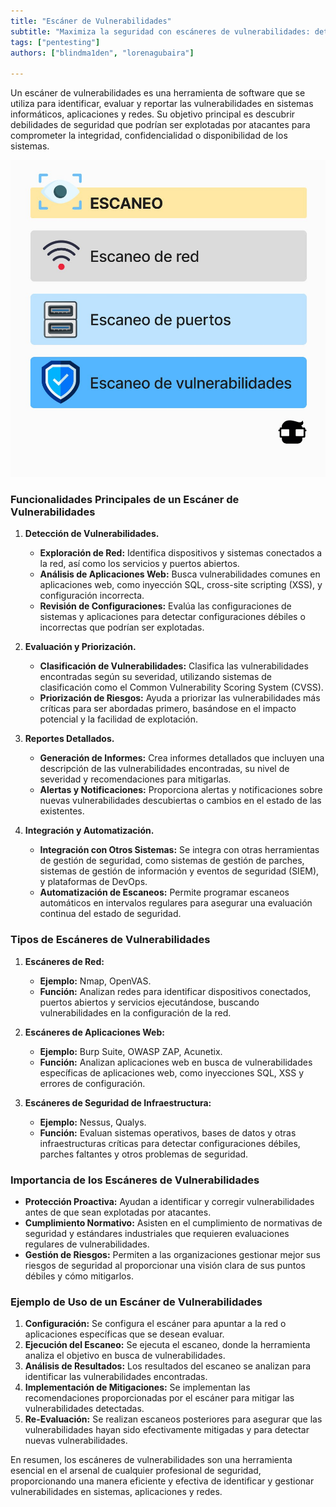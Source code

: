 ```yaml
---
title: "Escáner de Vulnerabilidades"
subtitle: "Maximiza la seguridad con escáneres de vulnerabilidades: detecta, evalúa y prioriza amenazas en sistemas, aplicaciones y redes."
tags: ["pentesting"]
authors: ["blindma1den", "lorenagubaira"]

---
```


Un escáner de vulnerabilidades es una herramienta de software que se utiliza para identificar, evaluar y reportar las vulnerabilidades en sistemas informáticos, aplicaciones y redes. Su objetivo principal es descubrir debilidades de seguridad que podrían ser explotadas por atacantes para comprometer la integridad, confidencialidad o disponibilidad de los sistemas.

![Vulnerability Scanner](https://github.com/4GeeksAcademy/cybersecurity-syllabus/blob/main/assets/escaneo-vulnerabilidades.png?raw=true)

### Funcionalidades Principales de un Escáner de Vulnerabilidades

1. **Detección de Vulnerabilidades.**
   - **Exploración de Red:** Identifica dispositivos y sistemas conectados a la red, así como los servicios y puertos abiertos.
   - **Análisis de Aplicaciones Web:** Busca vulnerabilidades comunes en aplicaciones web, como inyección SQL, cross-site scripting (XSS), y configuración incorrecta.
   - **Revisión de Configuraciones:** Evalúa las configuraciones de sistemas y aplicaciones para detectar configuraciones débiles o incorrectas que podrían ser explotadas.

2. **Evaluación y Priorización.**
   - **Clasificación de Vulnerabilidades:** Clasifica las vulnerabilidades encontradas según su severidad, utilizando sistemas de clasificación como el Common Vulnerability Scoring System (CVSS).
   - **Priorización de Riesgos:** Ayuda a priorizar las vulnerabilidades más críticas para ser abordadas primero, basándose en el impacto potencial y la facilidad de explotación.

3. **Reportes Detallados.**
   - **Generación de Informes:** Crea informes detallados que incluyen una descripción de las vulnerabilidades encontradas, su nivel de severidad y recomendaciones para mitigarlas.
   - **Alertas y Notificaciones:** Proporciona alertas y notificaciones sobre nuevas vulnerabilidades descubiertas o cambios en el estado de las existentes.

4. **Integración y Automatización.**
   - **Integración con Otros Sistemas:** Se integra con otras herramientas de gestión de seguridad, como sistemas de gestión de parches, sistemas de gestión de información y eventos de seguridad (SIEM), y plataformas de DevOps.
   - **Automatización de Escaneos:** Permite programar escaneos automáticos en intervalos regulares para asegurar una evaluación continua del estado de seguridad.

### Tipos de Escáneres de Vulnerabilidades

1. **Escáneres de Red:**
   - **Ejemplo:** Nmap, OpenVAS.
   - **Función:** Analizan redes para identificar dispositivos conectados, puertos abiertos y servicios ejecutándose, buscando vulnerabilidades en la configuración de la red.

2. **Escáneres de Aplicaciones Web:**
   - **Ejemplo:** Burp Suite, OWASP ZAP, Acunetix.
   - **Función:** Analizan aplicaciones web en busca de vulnerabilidades específicas de aplicaciones web, como inyecciones SQL, XSS y errores de configuración.

3. **Escáneres de Seguridad de Infraestructura:**
   - **Ejemplo:** Nessus, Qualys.
   - **Función:** Evaluan sistemas operativos, bases de datos y otras infraestructuras críticas para detectar configuraciones débiles, parches faltantes y otros problemas de seguridad.

### Importancia de los Escáneres de Vulnerabilidades

- **Protección Proactiva:** Ayudan a identificar y corregir vulnerabilidades antes de que sean explotadas por atacantes.
- **Cumplimiento Normativo:** Asisten en el cumplimiento de normativas de seguridad y estándares industriales que requieren evaluaciones regulares de vulnerabilidades.
- **Gestión de Riesgos:** Permiten a las organizaciones gestionar mejor sus riesgos de seguridad al proporcionar una visión clara de sus puntos débiles y cómo mitigarlos.

### Ejemplo de Uso de un Escáner de Vulnerabilidades

1. **Configuración:** Se configura el escáner para apuntar a la red o aplicaciones específicas que se desean evaluar.
2. **Ejecución del Escaneo:** Se ejecuta el escaneo, donde la herramienta analiza el objetivo en busca de vulnerabilidades.
3. **Análisis de Resultados:** Los resultados del escaneo se analizan para identificar las vulnerabilidades encontradas.
4. **Implementación de Mitigaciones:** Se implementan las recomendaciones proporcionadas por el escáner para mitigar las vulnerabilidades detectadas.
5. **Re-Evaluación:** Se realizan escaneos posteriores para asegurar que las vulnerabilidades hayan sido efectivamente mitigadas y para detectar nuevas vulnerabilidades.

En resumen, los escáneres de vulnerabilidades son una herramienta esencial en el arsenal de cualquier profesional de seguridad, proporcionando una manera eficiente y efectiva de identificar y gestionar vulnerabilidades en sistemas, aplicaciones y redes.
